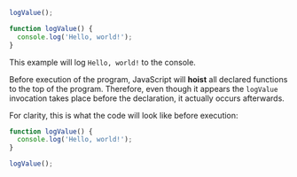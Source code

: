 ```js
logValue();

function logValue() {
  console.log('Hello, world!');
}
```

This example will log `Hello, world!` to the console.

Before execution of the program, JavaScript will **hoist** all declared functions to the top of the program. Therefore, even though it appears the `logValue` invocation takes place before the declaration, it actually occurs afterwards.

For clarity, this is what the code will look like before execution:

```js
function logValue() {
  console.log('Hello, world!');
}

logValue();
```